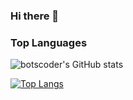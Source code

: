### Hi there 👋
### Top Languages

![botscoder's GitHub stats](https://github-readme-stats.vercel.app/api?username=botscoder&show_icons=true&theme=radical)

[![Top Langs](https://github-readme-stats.vercel.app/api/top-langs/?username=botscoder&layout=compact)](https://github.com/anuraghazra/github-readme-stats)
